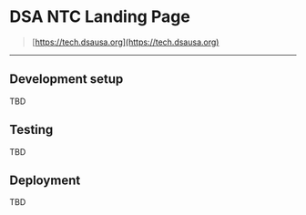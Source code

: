# DSA NTC Landing Page

> [https://tech.dsausa.org](https://tech.dsausa.org)

---

## Development setup

TBD

## Testing

TBD

## Deployment

TBD
